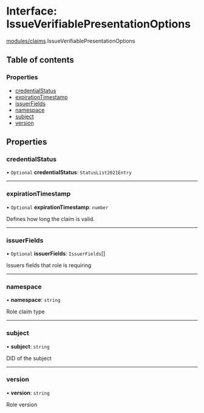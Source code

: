 # Interface: IssueVerifiablePresentationOptions

[modules/claims](../modules/modules_claims.md).IssueVerifiablePresentationOptions

## Table of contents

### Properties

- [credentialStatus](modules_claims.IssueVerifiablePresentationOptions.md#credentialstatus)
- [expirationTimestamp](modules_claims.IssueVerifiablePresentationOptions.md#expirationtimestamp)
- [issuerFields](modules_claims.IssueVerifiablePresentationOptions.md#issuerfields)
- [namespace](modules_claims.IssueVerifiablePresentationOptions.md#namespace)
- [subject](modules_claims.IssueVerifiablePresentationOptions.md#subject)
- [version](modules_claims.IssueVerifiablePresentationOptions.md#version)

## Properties

### credentialStatus

• `Optional` **credentialStatus**: `StatusList2021Entry`

___

### expirationTimestamp

• `Optional` **expirationTimestamp**: `number`

Defines how long the claim is valid.

___

### issuerFields

• `Optional` **issuerFields**: `IssuerFields`[]

Issuers fields that role is requiring

___

### namespace

• **namespace**: `string`

Role claim type

___

### subject

• **subject**: `string`

DID of the subject

___

### version

• **version**: `string`

Role version
